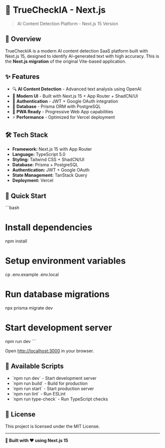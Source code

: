 # 🤖 TrueCheckIA - Next.js

> AI Content Detection Platform - Next.js 15 Version

## 🚀 Overview

TrueCheckIA is a modern AI content detection SaaS platform built with Next.js 15, designed to identify AI-generated text with high accuracy. This is the **Next.js migration** of the original Vite-based application.

## ✨ Features

- 🔍 **AI Content Detection** - Advanced text analysis using OpenAI
- 🎨 **Modern UI** - Built with Next.js 15 + App Router + ShadCN/UI
- 🔐 **Authentication** - JWT + Google OAuth integration
- 💾 **Database** - Prisma ORM with PostgreSQL
- 📱 **PWA Ready** - Progressive Web App capabilities
- ⚡ **Performance** - Optimized for Vercel deployment

## 🛠️ Tech Stack

- **Framework:** Next.js 15 with App Router
- **Language:** TypeScript 5.0
- **Styling:** Tailwind CSS + ShadCN/UI
- **Database:** Prisma + PostgreSQL
- **Authentication:** JWT + Google OAuth
- **State Management:** TanStack Query
- **Deployment:** Vercel

## 🚀 Quick Start

\`\`\`bash
# Install dependencies
npm install

# Setup environment variables
cp .env.example .env.local

# Run database migrations
npx prisma migrate dev

# Start development server
npm run dev
\`\`\`

Open [http://localhost:3000](http://localhost:3000) in your browser.

## 🔧 Available Scripts

- \`npm run dev\` - Start development server
- \`npm run build\` - Build for production
- \`npm run start\` - Start production server
- \`npm run lint\` - Run ESLint
- \`npm run type-check\` - Run TypeScript checks

## 📄 License

This project is licensed under the MIT License.

---

**🎯 Built with ❤️ using Next.js 15**
